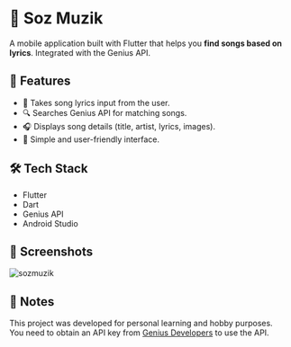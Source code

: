 # 🎵 Soz Muzik

A mobile application built with Flutter that helps you **find songs based on lyrics**. Integrated with the Genius API.

## 🚀 Features

- 🎤 Takes song lyrics input from the user.
- 🔍 Searches Genius API for matching songs.
- 🎧 Displays song details (title, artist, lyrics, images).
- 🖤 Simple and user-friendly interface.

## 🛠️ Tech Stack

- Flutter
- Dart
- Genius API
- Android Studio

## 📸 Screenshots

![sozmuzik](https://github.com/user-attachments/assets/97803f4a-a8ea-480f-bdb1-cf1ce973977d)

## 📌 Notes

This project was developed for personal learning and hobby purposes.  
You need to obtain an API key from [Genius Developers](https://genius.com/developers) to use the API.
